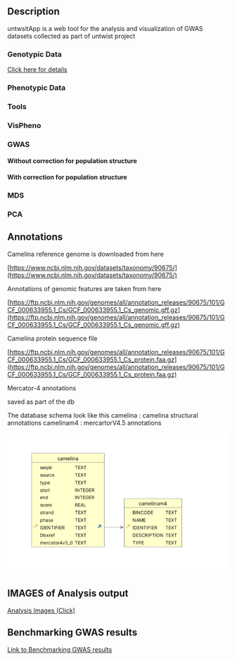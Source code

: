 ## Description
untwsitApp is a web tool for the analysis and visualization of GWAS datasets collected as part of untwist project

### Genotypic Data
[Click here for details](./ProjectDocs/CamelinaData.md)
### Phenotypic Data

### Tools
### VisPheno 

### GWAS 
#### Without correction for population structure

#### With correction for population structure

### MDS 

### PCA 

## Annotations

Camelina reference genome is downloaded from here

[https://www.ncbi.nlm.nih.gov/datasets/taxonomy/90675/](https://www.ncbi.nlm.nih.gov/datasets/taxonomy/90675/)

Annotations of genomic features are taken from here 

[https://ftp.ncbi.nlm.nih.gov/genomes/all/annotation_releases/90675/101/GCF_000633955.1_Cs/GCF_000633955.1_Cs_genomic.gff.gz](https://ftp.ncbi.nlm.nih.gov/genomes/all/annotation_releases/90675/101/GCF_000633955.1_Cs/GCF_000633955.1_Cs_genomic.gff.gz)


Camelina protein sequence file

[https://ftp.ncbi.nlm.nih.gov/genomes/all/annotation_releases/90675/101/GCF_000633955.1_Cs/GCF_000633955.1_Cs_protein.faa.gz](https://ftp.ncbi.nlm.nih.gov/genomes/all/annotation_releases/90675/101/GCF_000633955.1_Cs/GCF_000633955.1_Cs_protein.faa.gz)


Mercator-4 annotations 

saved as part of the db

The database schema look like this
camelina : camelina structural annotations
camelinam4 : mercartorV4.5 annotations


![DocImages/annotationsDb_ERD.png](./DocImages/annotationsDb_ERD.png)

## IMAGES of Analysis output

[Analysis Images (Click)](ProjectDocs/images.md)


## Benchmarking GWAS results


<a href="ProjectDocs/comparingGWASresults.html" target="_blank">Link to Benchmarking GWAS results</a>
